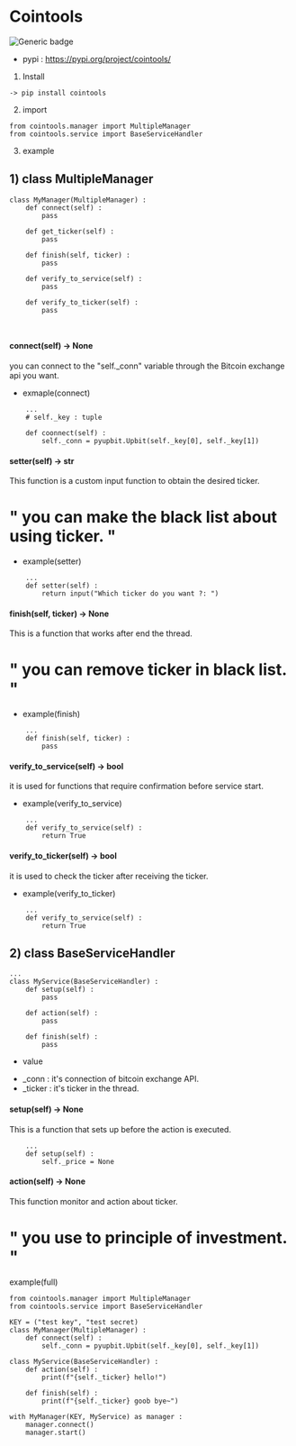 # Cointools 
![Generic badge](https://img.shields.io/badge/version-1.0.4-green.svg)


- pypi : https://pypi.org/project/cointools/

1. Install
```
-> pip install cointools

```


2. import

```
from cointools.manager import MultipleManager
from cointools.service import BaseServiceHandler
```

3. example
## 1) class MultipleManager
```
class MyManager(MultipleManager) : 
    def connect(self) : 
        pass 

    def get_ticker(self) : 
        pass

    def finish(self, ticker) :
        pass

    def verify_to_service(self) :
        pass

    def verify_to_ticker(self) : 
        pass

    
```

#### connect(self) -> None
you can connect to the "self._conn" variable through the Bitcoin exchange api you want.

* exmaple(connect) 
```
    ...
    # self._key : tuple

    def coonnect(self) : 
        self._conn = pyupbit.Upbit(self._key[0], self._key[1])
```

#### setter(self) -> str
This function is a custom input function to obtain the desired ticker.

# " you can make the black list about using ticker. "

* example(setter)
```
    ...
    def setter(self) : 
        return input("Which ticker do you want ?: ")

```

#### finish(self, ticker) -> None
This is a function that works after end the thread.

# " you can remove ticker in black list. "

* example(finish)
```
    ...
    def finish(self, ticker) : 
        pass

```

#### verify_to_service(self) -> bool 
it is used for functions that require confirmation before service start.


* example(verify_to_service)
```
    ...
    def verify_to_service(self) : 
        return True

```

#### verify_to_ticker(self) -> bool
it is used to check the ticker after receiving the ticker.

* example(verify_to_ticker)
```
    ...
    def verify_to_service(self) : 
        return True

```



## 2) class BaseServiceHandler
```
...
class MyService(BaseServiceHandler) : 
    def setup(self) : 
        pass 
    
    def action(self) : 
        pass
    
    def finish(self) : 
        pass
```

* value
 - _conn : it's connection of bitcoin exchange API.
 - _ticker : it's ticker in the thread.



#### setup(self) -> None 
This is a function that sets up before the action is executed.

```
    ...
    def setup(self) : 
        self._price = None
```
#### action(self) -> None
This function monitor and action about ticker.

# " you use to principle of investment. "

example(full) 
```
from cointools.manager import MultipleManager
from cointools.service import BaseServiceHandler

KEY = ("test key", "test secret)
class MyManager(MultipleManager) : 
    def connect(self) : 
        self._conn = pyupbit.Upbit(self._key[0], self._key[1])
    
class MyService(BaseServiceHandler) : 
    def action(self) : 
        print(f"{self._ticker} hello!")

    def finish(self) : 
        print(f"{self._ticker} goob bye~")

with MyManager(KEY, MyService) as manager :
    manager.connect()
    manager.start()
```

